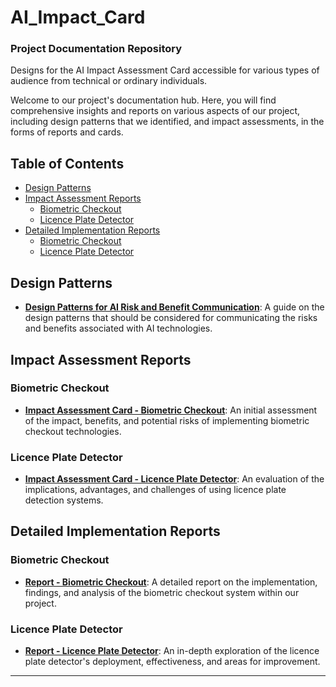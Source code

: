 # AI_Impact_Card
### Project Documentation Repository
Designs for the AI Impact Assessment Card accessible for various types of audience from technical or ordinary individuals.



Welcome to our project's documentation hub. Here, you will find comprehensive insights and reports on various aspects of our project, including design patterns that we identified, and impact assessments, in the forms of reports and cards. 

## Table of Contents

- [Design Patterns](#design-patterns)
- [Impact Assessment Reports](#impact-assessment-reports)
  - [Biometric Checkout](#biometric-checkout)
  - [Licence Plate Detector](#licence-plate-detector)
- [Detailed Implementation Reports](#detailed-implementation-reports)
  - [Biometric Checkout](#biometric-checkout-1)
  - [Licence Plate Detector](#licence-plate-detector-1)

## Design Patterns

- **[Design Patterns for AI Risk and Benefit Communication](design-patterns-for-AI-risk-and-benefit-communication.pdf)**: A guide on the design patterns that should be considered for communicating the risks and benefits associated with AI technologies.

## Impact Assessment Reports

### Biometric Checkout

- **[Impact Assessment Card - Biometric Checkout](impact-assessment-card-biometric-checkout.pdf)**: An initial assessment of the impact, benefits, and potential risks of implementing biometric checkout technologies.

### Licence Plate Detector

- **[Impact Assessment Card - Licence Plate Detector](impact-assessment-card-license-plate-detector.pdf)**: An evaluation of the implications, advantages, and challenges of using licence plate detection systems.

## Detailed Implementation Reports

### Biometric Checkout

- **[Report - Biometric Checkout](report-biometric-checkout.pdf)**: A detailed report on the implementation, findings, and analysis of the biometric checkout system within our project.

### Licence Plate Detector

- **[Report - Licence Plate Detector](report-license-plate-detector.pdf)**: An in-depth exploration of the licence plate detector's deployment, effectiveness, and areas for improvement.

---





